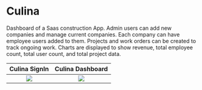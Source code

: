 # Culina

Dashboard of a Saas construction App. Admin users can add new companies and manage current companies. Each company can have employee users added to them. Projects and work orders can be created to track ongoing work. Charts are displayed to show revenue, total employee count, total user count, and total project data.

|                                                               Culina SignIn                                                               |                                                             Culina Dashboard                                                              |
| :---------------------------------------------------------------------------------------------------------------------------------------: | :---------------------------------------------------------------------------------------------------------------------------------------: |
| ![](https://res.cloudinary.com/dytheecsk/image/upload/c_scale,w_748/v1625076618/projects/Screen_Shot_2021-06-30_at_7.15.42_PM_bwbzic.png) | ![](https://res.cloudinary.com/dytheecsk/image/upload/c_scale,w_741/v1625076921/projects/Screen_Shot_2021-06-30_at_7.16.01_PM_pzqi1o.png) |
